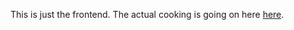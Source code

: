 This is just the frontend. The actual cooking is going on here [here](https://github.com/dev-palwar/chat-app).
